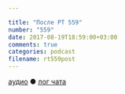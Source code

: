 ```yaml
---

title: "После РТ 559"
number: "559"
date: 2017-08-19T18:59:00+03:00
comments: true
categories: podcast
filename: rt559post
---
```

[аудио](http://cdn.radio-t.com/rt559post.mp3) ● [лог чата](http://chat.radio-t.com/logs/radio-t-559.html)
<audio src="http://cdn.radio-t.com/rt559post.mp3" preload="none"/>
